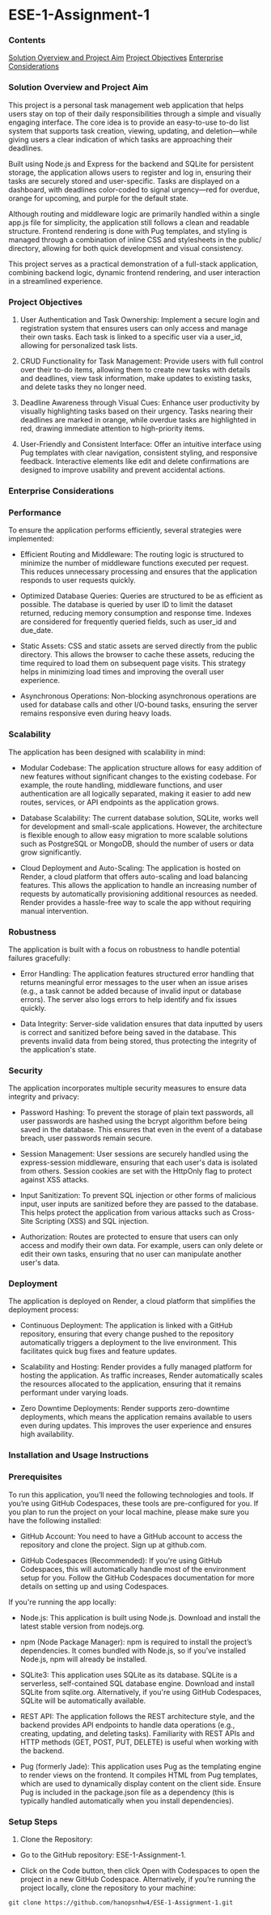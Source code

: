 # ESE-1-Assignment-1

### Contents
[Solution Overview and Project Aim](#solution-overview-and-project-aim)
[Project Objectives](#project-objectives)
[Enterprise Considerations](#enterprise-considerations)



### Solution Overview and Project Aim

This project is a personal task management web application that helps users stay on top of their daily responsibilities through a simple and visually engaging interface. The core idea is to provide an easy-to-use to-do list system that supports task creation, viewing, updating, and deletion—while giving users a clear indication of which tasks are approaching their deadlines.

Built using Node.js and Express for the backend and SQLite for persistent storage, the application allows users to register and log in, ensuring their tasks are securely stored and user-specific. Tasks are displayed on a dashboard, with deadlines color-coded to signal urgency—red for overdue, orange for upcoming, and purple for the default state.

Although routing and middleware logic are primarily handled within a single app.js file for simplicity, the application still follows a clean and readable structure. Frontend rendering is done with Pug templates, and styling is managed through a combination of inline CSS and stylesheets in the public/ directory, allowing for both quick development and visual consistency.

This project serves as a practical demonstration of a full-stack application, combining backend logic, dynamic frontend rendering, and user interaction in a streamlined experience.


### Project Objectives

1. User Authentication and Task Ownership:
Implement a secure login and registration system that ensures users can only access and manage their own tasks. Each task is linked to a specific user via a user_id, allowing for personalized task lists.

2. CRUD Functionality for Task Management:
Provide users with full control over their to-do items, allowing them to create new tasks with details and deadlines, view task information, make updates to existing tasks, and delete tasks they no longer need.

3. Deadline Awareness through Visual Cues:
Enhance user productivity by visually highlighting tasks based on their urgency. Tasks nearing their deadlines are marked in orange, while overdue tasks are highlighted in red, drawing immediate attention to high-priority items.

4. User-Friendly and Consistent Interface:
Offer an intuitive interface using Pug templates with clear navigation, consistent styling, and responsive feedback. Interactive elements like edit and delete confirmations are designed to improve usability and prevent accidental actions.


### Enterprise Considerations

### Performance

To ensure the application performs efficiently, several strategies were implemented:

- Efficient Routing and Middleware: The routing logic is structured to minimize the number of middleware functions executed per request. This reduces unnecessary processing and ensures that the application responds to user requests quickly.

- Optimized Database Queries: Queries are structured to be as efficient as possible. The database is queried by user ID to limit the dataset returned, reducing memory consumption and response time. Indexes are considered for frequently queried fields, such as user_id and due_date.

- Static Assets: CSS and static assets are served directly from the public directory. This allows the browser to cache these assets, reducing the time required to load them on subsequent page visits. This strategy helps in minimizing load times and improving the overall user experience.

- Asynchronous Operations: Non-blocking asynchronous operations are used for database calls and other I/O-bound tasks, ensuring the server remains responsive even during heavy loads.

### Scalability

The application has been designed with scalability in mind:

- Modular Codebase: The application structure allows for easy addition of new features without significant changes to the existing codebase. For example, the route handling, middleware functions, and user authentication are all logically separated, making it easier to add new routes, services, or API endpoints as the application grows.

- Database Scalability: The current database solution, SQLite, works well for development and small-scale applications. However, the architecture is flexible enough to allow easy migration to more scalable solutions such as PostgreSQL or MongoDB, should the number of users or data grow significantly.

- Cloud Deployment and Auto-Scaling: The application is hosted on Render, a cloud platform that offers auto-scaling and load balancing features. This allows the application to handle an increasing number of requests by automatically provisioning additional resources as needed. Render provides a hassle-free way to scale the app without requiring manual intervention.

### Robustness

The application is built with a focus on robustness to handle potential failures gracefully:

- Error Handling: The application features structured error handling that returns meaningful error messages to the user when an issue arises (e.g., a task cannot be added because of invalid input or database errors). The server also logs errors to help identify and fix issues quickly.

- Data Integrity: Server-side validation ensures that data inputted by users is correct and sanitized before being saved in the database. This prevents invalid data from being stored, thus protecting the integrity of the application's state.

### Security

The application incorporates multiple security measures to ensure data integrity and privacy:

- Password Hashing: To prevent the storage of plain text passwords, all user passwords are hashed using the bcrypt algorithm before being saved in the database. This ensures that even in the event of a database breach, user passwords remain secure.

- Session Management: User sessions are securely handled using the express-session middleware, ensuring that each user's data is isolated from others. Session cookies are set with the HttpOnly flag to protect against XSS attacks.

- Input Sanitization: To prevent SQL injection or other forms of malicious input, user inputs are sanitized before they are passed to the database. This helps protect the application from various attacks such as Cross-Site Scripting (XSS) and SQL injection.

- Authorization: Routes are protected to ensure that users can only access and modify their own data. For example, users can only delete or edit their own tasks, ensuring that no user can manipulate another user's data.

### Deployment

The application is deployed on Render, a cloud platform that simplifies the deployment process:

- Continuous Deployment: The application is linked with a GitHub repository, ensuring that every change pushed to the repository automatically triggers a deployment to the live environment. This facilitates quick bug fixes and feature updates.

- Scalability and Hosting: Render provides a fully managed platform for hosting the application. As traffic increases, Render automatically scales the resources allocated to the application, ensuring that it remains performant under varying loads.

- Zero Downtime Deployments: Render supports zero-downtime deployments, which means the application remains available to users even during updates. This improves the user experience and ensures high availability.


### Installation and Usage Instructions

### Prerequisites

To run this application, you’ll need the following technologies and tools. If you’re using GitHub Codespaces, these tools are pre-configured for you. If you plan to run the project on your local machine, please make sure you have the following installed:

- GitHub Account: You need to have a GitHub account to access the repository and clone the project. Sign up at github.com.

- GitHub Codespaces (Recommended): If you're using GitHub Codespaces, this will automatically handle most of the environment setup for you. Follow the GitHub Codespaces documentation for more details on setting up and using Codespaces.

If you're running the app locally:

- Node.js: This application is built using Node.js. Download and install the latest stable version from nodejs.org.

- npm (Node Package Manager): npm is required to install the project’s dependencies. It comes bundled with Node.js, so if you’ve installed Node.js, npm will already be installed.

- SQLite3: This application uses SQLite as its database. SQLite is a serverless, self-contained SQL database engine. Download and install SQLite from sqlite.org. Alternatively, if you're using GitHub Codespaces, SQLite will be automatically available.

- REST API: The application follows the REST architecture style, and the backend provides API endpoints to handle data operations (e.g., creating, updating, and deleting tasks). Familiarity with REST APIs and HTTP methods (GET, POST, PUT, DELETE) is useful when working with the backend.

- Pug (formerly Jade): This application uses Pug as the templating engine to render views on the frontend. It compiles HTML from Pug templates, which are used to dynamically display content on the client side. Ensure Pug is included in the package.json file as a dependency (this is typically handled automatically when you install dependencies).

### Setup Steps

1. Clone the Repository:

- Go to the GitHub repository: ESE-1-Assignment-1.

- Click on the Code button, then click Open with Codespaces to open the project in a new GitHub Codespace. Alternatively, if you’re running the project locally, clone the repository to your machine:

```
git clone https://github.com/hanopsnhw4/ESE-1-Assignment-1.git
```
